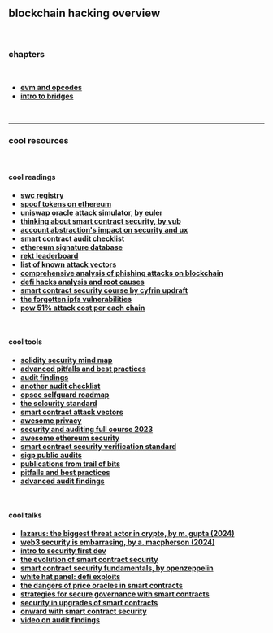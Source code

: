 ## blockchain hacking overview

<br>

### chapters

<br>

* **[evm and opcodes](evm_and_opcodes)**
* **[intro to bridges](bridges)**

<br>

----

### cool resources

<br>

#### cool readings

* **[swc registry](https://swcregistry.io/)**
* **[spoof tokens on ethereum](https://medium.com/etherscan-blog/spoof-tokens-on-ethereum-c2ad882d9cf6)**
* **[uniswap oracle attack simulator, by euler](https://blog.euler.finance/uniswap-oracle-attack-simulator-42d18adf65af)**
* **[thinking about smart contract security, by vub](https://blog.ethereum.org/2016/06/19/thinking-smart-contract-security/)**
* **[account abstraction's impact on security and ux](https://blog.openzeppelin.com/account-abstractions-impact-on-security-and-user-experience)**
* **[smart contract audit checklist](https://consensys.net/diligence/blog/2019/09/how-to-prepare-for-a-smart-contract-audit/)**
* **[ethereum signature database](https://www.4byte.directory/)**
* **[rekt leaderboard](https://rekt.news/leaderboard/)**
* **[list of known attack vectors](https://blog.sigmaprime.io/solidity-security.html)**
* **[comprehensive analysis of phishing attacks on blockchain](https://mirror.xyz/x-explore.eth/z-QBZUMa3s9BOku4ixTCvmYyeACdFVqRlHvm6XdzvVA)**
* **[defi hacks analysis and root causes](https://wooded-meter-1d8.notion.site/0e85e02c5ed34df3855ea9f3ca40f53b?v=22e5e2c506ef4caeb40b4f78e23517ee)**
* **[smart contract security course by cyfrin updraft](https://updraft.cyfrin.io/courses/security)**
* **[the forgotten ipfs vulnerabilities](https://diligence.consensys.io/blog/2022/09/the-forgotten-ipfs-vulnerabilities/)**
* **[pow 51% attack cost per each chain](https://www.crypto51.app)**

<br>

#### cool tools

* **[solidity security mind map](https://github.com/x676f64/secureum-mind_map)**
* **[advanced pitfalls and best practices](https://github.com/x676f64/secureum-mind_map/blob/master/5.%20Pitfalls%20and%20Best%20Practices%20201.md)**
* **[audit findings](https://github.com/x676f64/secureum-mind_map/blob/master/7.%20Audit%20Findings%20101.md)**
* **[another audit checklist](https://github.com/nascentxyz/simple-security-toolkit)**
* **[opsec selfguard roadmap](https://github.com/OffcierCia/Crypto-OpSec-SelfGuard-RoadMap)**
* **[the solcurity standard](https://github.com/Rari-Capital/solcurity)**
* **[smart contract attack vectors](https://github.com/KadenZipfel/smart-contract-attack-vectors)**
* **[awesome privacy](https://github.com/Lissy93/awesome-privacy)**
* **[security and auditing full course 2023](https://github.com/Cyfrin/security-and-auditing-full-course-s23)**
* **[awesome ethereum security](https://github.com/crytic/awesome-ethereum-security)**
* **[smart contract security verification standard](https://github.com/securing/SCSVS)**
* **[sigp public audits](https://github.com/sigp/public-audits)**
* **[publications from trail of bits](https://github.com/trailofbits/publications#blockchain)**
* **[pitfalls and best practices](https://github.com/x676f64/secureum-mind_map/blob/master/4.%20Pitfalls%20and%20Best%20Practices%20101.md)**
* **[advanced audit findings](https://github.com/x676f64/secureum-mind_map/blob/master/8.%20Audit%20Findings%20201.md)**

<br>

#### cool talks

* **[lazarus: the biggest threat actor in crypto, by m. gupta (2024)](https://www.youtube.com/watch?v=W5wcGsh3UVE)**
* **[web3 security is embarrasing, by a. macpherson (2024)](https://www.youtube.com/watch?v=4dr7sL42GAw)**
* **[intro to security first dev](https://www.youtube.com/watch?v=72K57I9yvyI)**
* **[the evolution of smart contract security](https://www.youtube.com/watch?v=fOkQuNzVn_Q)**
* **[smart contract security fundamentals, by openzeppelin](https://www.youtube.com/playlist?list=PLBy3Qkuapv_7R1ZI_Cs2NOFn7ZTaNWY6G)**
* **[white hat panel: defi exploits](https://www.youtube.com/watch?v=Df2zzfoTfMc)**
* **[the dangers of price oracles in smart contracts](https://www.youtube.com/watch?v=YGO7nzpXCeA&list=PLdJRkA9gCKOONBSlcifqLig_ZTyG_YLqz&index=5)**
* **[strategies for secure governance with smart contracts](https://www.youtube.com/watch?v=GbDAmMdmh8Q&list=PLdJRkA9gCKOONBSlcifqLig_ZTyG_YLqz&index=6)**
* **[security in upgrades of smart contracts](https://www.youtube.com/watch?v=5WE6PEc305w&list=PLdJRkA9gCKOONBSlcifqLig_ZTyG_YLqz&index=7)**
* **[onward with smart contract security](https://www.youtube.com/watch?v=RipXdV7vygs&list=PLdJRkA9gCKOONBSlcifqLig_ZTyG_YLqz&index=8)**
* **[video on audit findings](https://www.youtube.com/watch?v=SromSImIpHE)**
  
